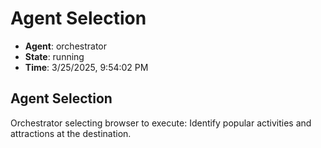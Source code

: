 # Agent Selection

- **Agent**: orchestrator
- **State**: running
- **Time**: 3/25/2025, 9:54:02 PM

## Agent Selection

Orchestrator selecting browser to execute: Identify popular activities and attractions at the destination.

